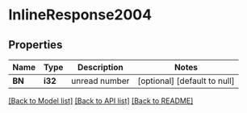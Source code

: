 # InlineResponse2004

## Properties
Name | Type | Description | Notes
------------ | ------------- | ------------- | -------------
**BN** | **i32** | unread number | [optional] [default to null]

[[Back to Model list]](../README.md#documentation-for-models) [[Back to API list]](../README.md#documentation-for-api-endpoints) [[Back to README]](../README.md)


